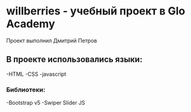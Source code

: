 # willberries - учебный проект в Glo Academy
Проект выполнил Дмитрий Петров
## В проекте использовались языки:
-HTML
-CSS
-javascript
### Библиотеки:
-Bootstrap v5
-Swiper Slider JS
